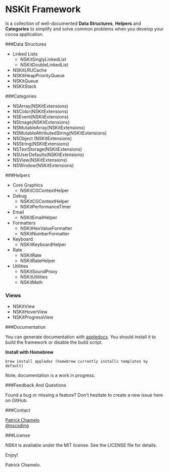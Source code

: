 NSKit Framework
=====

Is a collection of well-documented __Data Structures__, __Helpers__ and __Categories__ to simplify and solve common problems when you develop your cocoa application. 

###Data Structures
- Linked Lists
	- NSKitSinglyLinkedList
	- NSKitDoubleLinkedList
- NSKitLRUCache
- NSKitHeapPriorityQueue
- NSKitQueue
- NSKitStack

###Categories
- NSArray(NSKitExtensions)
- NSColor(NSKitExtensions)
- NSEvent(NSKitExtensions)
- NSImage(NSKitExtensions)
- NSMutableArray(NSKitExtensions)
- NSMutableAttributedString(NSKitExtensions)
- NSObject (NSKitExtensions)
- NSString(NSKitExtensions)
- NSTextStorage(NSKitExtensions)
- NSUserDefaults(NSKitExtensions)
- NSView(NSKitExtensions)
- NSWindow(NSKitExtensions)

###Helpers
- Core Graphics
	- NSKitCGContextHelper
- Debug
	- NSKitCGContextHelper
	- NSKitPerformanceTimer
- Email
	- NSKitEmailHelper
- Formatters
	- NSKitHexValueFormatter
	- NSKitNumberFormatter
- Keyboard
	- NSKitKeyboardHelper
- Rate
	- NSKitRate
	- NSKitRateHelper
- Utilities
	- NSKitSoundProxy
	- NSKitUtilities
	- NSKitMath

### Views
- NSKitView
- NSKitHoverView
- NSKitProgressView


###Documentation

You can generate documentation with [appledocs](https://github.com/tomaz/appledoc). You should install it to build the framework or disable the build script.

**Install with Homebrew** 

    brew install appledoc (homebrew currently installs templates by default)

Note, documentation is a work in progress.

###Feedback And Questions

Found a bug or missing a feature? Don't hesitate to create a new issue here on GitHub.

###Contact

[Patrick Chamelo](https://github.com/nscoding)<br />
[@nscoding](https://twitter.com/nscoding)

###License

NSKit is available under the MIT license. See the LICENSE file for details.

Enjoy!

Patrick Chamelo.
